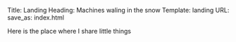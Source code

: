Title: Landing
Heading: Machines waling in the snow
Template: landing
URL:
save_as: index.html


Here is the place where I share little things

